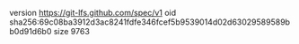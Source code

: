 version https://git-lfs.github.com/spec/v1
oid sha256:69c08ba3912d3ac8241fdfe346fcef5b9539014d02d63029589589bb0d91d6b0
size 9763
